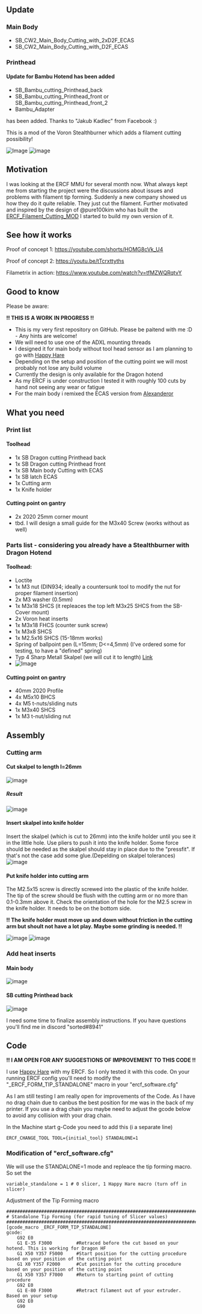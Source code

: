 ## Update
### Main Body
- SB_CW2_Main_Body_Cutting_with_2xD2F_ECAS
- SB_CW2_Main_Body_Cutting_with_D2F_ECAS

### Printhead
#### Update for Bambu Hotend has been added
- SB_Bambu_cutting_Printhead_back
- SB_Bambu_cutting_Printhead_front or SB_Bambu_cutting_Printhead_front_2
- Bambu_Adapter

has been added. Thanks to "Jakub Kadlec" from Facebook :) 

This is a mod of the Voron Stealthburner which adds a filament cutting possibility!

![Image](https://user-images.githubusercontent.com/83211473/235375660-0192f0ec-643e-4637-aa77-7b43cf537856.png)
![image](https://github.com/sorted01/Filametrix/assets/83211473/0ce0be5b-109b-4fe7-905f-fe22846c1f3a)



## Motivation
I was looking at the ERCF MMU for several month now. What always kept me from starting the project were the discussions about issues and problems with  filament tip forming. Suddenly a new company showed us how they do it quite reliable. They just cut the filament. Further motivated and inspired by the design of @pure100kim who has built the [ERCF_Filament_Cutting_MOD](https://github.com/pure100kim/ERCF_Filament_Cutting_MOD) I started to build my own version of it.

## See how it works


Proof of concept 1: https://youtube.com/shorts/HOMG8cVk_U4

Proof of concept 2: https://youtu.be/tTcrxttyths

Filametrix in action: https://www.youtube.com/watch?v=tfMZWQRqtvY

## Good to know

Please be aware:

**!! THIS IS A WORK IN PROGRESS !!**

- This is my very first repository on GitHub. Please be paitend with me :D - Any hints are welcome!
- We will need to use one of the ADXL mounting threads
- I designed it for main body without tool head sensor as I am planning to go with [Happy Hare](https://github.com/moggieuk/ERCF-Software-V3)
- Depending on the setup and position of the cutting point we will most probably not lose any build volume
- Currently the design is only available for the Dragon hotend
- As my ERCF is under construction I tested it with roughly 100 cuts by hand not seeing any wear or fatigue
- For the main body i remixed the ECAS version from [Alexanderor](https://www.printables.com/de/model/433797-clockwork-2-ecas-fitting-for-ercf)

## What you need
### Print list
#### Toolhead
- 1x SB Dragon cutting Printhead back
- 1x SB Dragon cutting Printhead front
- 1x SB Main body Cutting with ECAS
- 1x SB latch ECAS
- 1x Cutting arm
- 1x Knife holder

#### Cutting point on gantry
- 2x 2020 25mm corner mount
- tbd. I will design a small guide for the M3x40 Screw (works without as well)

### Parts list - considering you already have a Stealthburner with Dragon Hotend

#### Toolhead: 
- Loctite
- 1x M3 nut (DIN934; ideally a countersunk tool to modify the nut for proper filament insertion)
- 2x M3 washer (0.5mm)
- 1x M3x18 SHCS (it repleaces the top left M3x25 SHCS from the SB-Cover mount) 
- 2x Voron heat inserts
- 1x M3x18 FHCS (counter sunk screw)
- 1x M3x8 SHCS
- 1x M2.5x16 SHCS (15-18mm works)
- Spring of ballpoint pen (L=15mm; D<=4,5mm) (I've ordered some for testing, to have a "defined" spring)
- Typ 4 Sharp Metall Skalpel (we will cut it to length) [Link](https://de.aliexpress.com/item/1005005117830095.html?spm=a2g0o.order_detail.order_detail_item.9.47c26368QwSbBr&gatewayAdapt=glo2deu)
- ![Image](https://user-images.githubusercontent.com/83211473/235373488-2253e51a-6892-4dc9-9b53-363d28b1faa8.png)

#### Cutting point on gantry
- 40mm 2020 Profile
- 4x M5x10 BHCS
- 4x M5 t-nuts/sliding nuts
- 1x M3x40 SHCS
- 1x M3 t-nut/sliding nut

## Assembly
### Cutting arm
#### Cut skalpel to length l=26mm
![image](https://github.com/sorted01/Filametrix/assets/83211473/c17c3605-2184-4c45-986b-4da3b65add38)
##### Result
![image](https://github.com/sorted01/Filametrix/assets/83211473/62f5fb5d-31df-4c98-a9ee-5afadb0f73e9)
#### Insert skalpel into knife holder
Insert the skalpel (which is cut to 26mm) into the knife holder until you see it in the little hole. Use pliers to push it into the knife holder. Some force should be needed as the skalpel should stay in place due to the "pressfit". If that's not the case add some glue.(Depelding on skalpel tolerances)
![image](https://github.com/sorted01/Filametrix/assets/83211473/b46f8143-e8a0-459e-af59-e8ae7ef47191)
#### Put knife holder into cutting arm
The M2.5x15 screw is directly screwed into the plastic of the knife holder. The tip of the screw should be flush with the cutting arm or no more than 0.1-0.3mm above it.
Check the orientation of the hole for the M2.5 screw in the knife holder. It needs to be on the bottom side.

**!! The knife holder must move up and down without friction in the cutting arm but shoult not have a lot play. Maybe some grinding is needed. !!**

![image](https://github.com/sorted01/Filametrix/assets/83211473/bbaa3ada-9219-41d7-b9d6-3e1e33d68f22)
![image](https://github.com/sorted01/Filametrix/assets/83211473/120f79e6-e4fa-4f14-8aaa-b15671ae2da4)




### Add heat inserts
#### Main body
![image](https://github.com/sorted01/Filametrix/assets/83211473/8324c808-83cd-4b8d-a89a-45ca6b4836d8)
#### SB cutting Printhead back
![image](https://github.com/sorted01/Filametrix/assets/83211473/e7a5901d-e755-4ad7-a55a-b15f54218cdb)

I need some time to finalize assembly instructions. If you have questions you'll find me in discord "sorted#8941"

## Code

**!! I AM OPEN FOR ANY SUGGESTIONS OF IMPROVEMENT TO THIS CODE !!**

I use [Happy Hare](https://github.com/moggieuk/ERCF-Software-V3) with my ERCF. So I only tested it with this code. On your running ERCF config you'll need to modify the "_ERCF_FORM_TIP_STANDALONE" macro in your "ercf_software.cfg"


As I am still testing I am really open for improvements of the Code. As I have no drag chain due to canbus the best position for me was in the back of my printer. If you use a drag chain you maybe need to adjust the gcode below to avoid any collision with your drag chain.

In the Machine start g-Code you need to add this (i a separate line)
```
ERCF_CHANGE_TOOL TOOL={initial_tool} STANDALONE=1 
```

### Modification of "ercf_software.cfg"
We will use the STANDALONE=1 mode and repleace the tip forming macro. So set the 
```
variable_standalone = 1 # 0 slicer, 1 Happy Hare macro (turn off in slicer)
```
Adjustment of the Tip Forming macro
```
########################################################################
# Standalone Tip Forming (for rapid tuning of Slicer values)
########################################################################
[gcode_macro _ERCF_FORM_TIP_STANDALONE]
gcode:
    G92 E0
    G1 E-35 F3000         #Retraced before the cut based on your hotend. This is working for Dragon HF
    G1 X50 Y357 F5000     #Start position for the cutting procedure based on your position of the cutting point
    G1 X0 Y357 F2000      #Cut position for the cutting procedure based on your position of the cutting point
    G1 X50 Y357 F7000     #Return to starting point of cutting procedure
    G92 E0
    G1 E-80 F3000         #Retract filament out of your extruder. Based on your setup
    G92 E0
    G90
```
